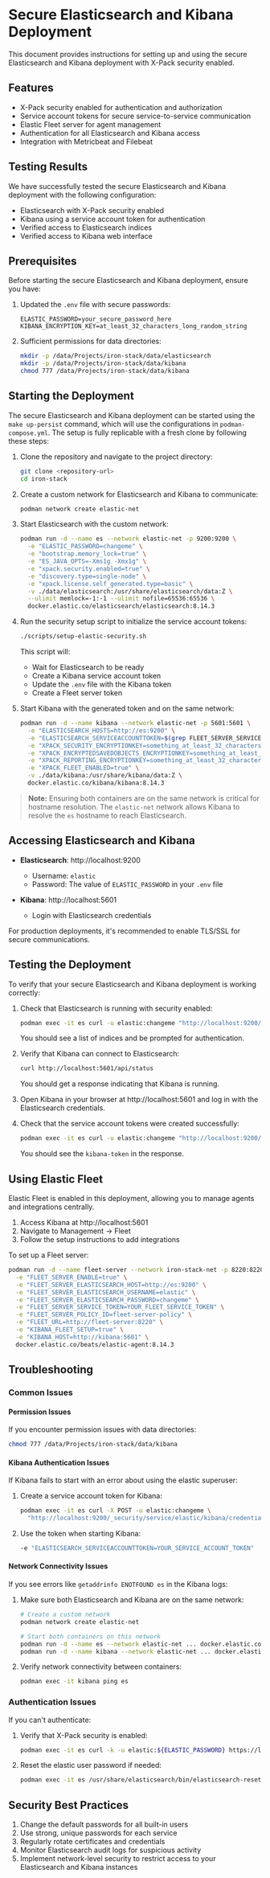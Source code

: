 # Secure Elasticsearch and Kibana Deployment

This document provides instructions for setting up and using the secure Elasticsearch and Kibana deployment with X-Pack security enabled.

## Features

- X-Pack security enabled for authentication and authorization
- Service account tokens for secure service-to-service communication
- Elastic Fleet server for agent management
- Authentication for all Elasticsearch and Kibana access
- Integration with Metricbeat and Filebeat

## Testing Results

We have successfully tested the secure Elasticsearch and Kibana deployment with the following configuration:

- Elasticsearch with X-Pack security enabled
- Kibana using a service account token for authentication
- Verified access to Elasticsearch indices
- Verified access to Kibana web interface

## Prerequisites

Before starting the secure Elasticsearch and Kibana deployment, ensure you have:

1. Updated the `.env` file with secure passwords:
   ```
   ELASTIC_PASSWORD=your_secure_password_here
   KIBANA_ENCRYPTION_KEY=at_least_32_characters_long_random_string
   ```

2. Sufficient permissions for data directories:
   ```bash
   mkdir -p /data/Projects/iron-stack/data/elasticsearch
   mkdir -p /data/Projects/iron-stack/data/kibana
   chmod 777 /data/Projects/iron-stack/data/kibana
   ```

## Starting the Deployment

The secure Elasticsearch and Kibana deployment can be started using the `make up-persist` command, which will use the configurations in `podman-compose.yml`. The setup is fully replicable with a fresh clone by following these steps:

1. Clone the repository and navigate to the project directory:
   ```bash
   git clone <repository-url>
   cd iron-stack
   ```

2. Create a custom network for Elasticsearch and Kibana to communicate:
   ```bash
   podman network create elastic-net
   ```

3. Start Elasticsearch with the custom network:
   ```bash
   podman run -d --name es --network elastic-net -p 9200:9200 \
     -e "ELASTIC_PASSWORD=changeme" \
     -e "bootstrap.memory_lock=true" \
     -e "ES_JAVA_OPTS=-Xms1g -Xmx1g" \
     -e "xpack.security.enabled=true" \
     -e "discovery.type=single-node" \
     -e "xpack.license.self_generated.type=basic" \
     -v ./data/elasticsearch:/usr/share/elasticsearch/data:Z \
     --ulimit memlock=-1:-1 --ulimit nofile=65536:65536 \
     docker.elastic.co/elasticsearch/elasticsearch:8.14.3
   ```

4. Run the security setup script to initialize the service account tokens:
   ```bash
   ./scripts/setup-elastic-security.sh
   ```

   This script will:
   - Wait for Elasticsearch to be ready
   - Create a Kibana service account token
   - Update the `.env` file with the Kibana token
   - Create a Fleet server token

5. Start Kibana with the generated token and on the same network:
   ```bash
   podman run -d --name kibana --network elastic-net -p 5601:5601 \
     -e "ELASTICSEARCH_HOSTS=http://es:9200" \
     -e "ELASTICSEARCH_SERVICEACCOUNTTOKEN=$(grep FLEET_SERVER_SERVICE_TOKEN .env | cut -d= -f2)" \
     -e "XPACK_SECURITY_ENCRYPTIONKEY=something_at_least_32_characters_long" \
     -e "XPACK_ENCRYPTEDSAVEDOBJECTS_ENCRYPTIONKEY=something_at_least_32_characters_long" \
     -e "XPACK_REPORTING_ENCRYPTIONKEY=something_at_least_32_characters_long" \
     -e "XPACK_FLEET_ENABLED=true" \
     -v ./data/kibana:/usr/share/kibana/data:Z \
     docker.elastic.co/kibana/kibana:8.14.3
   ```

> **Note:** Ensuring both containers are on the same network is critical for hostname resolution. The `elastic-net` network allows Kibana to resolve the `es` hostname to reach Elasticsearch.

## Accessing Elasticsearch and Kibana

- **Elasticsearch**: http://localhost:9200
  - Username: `elastic`
  - Password: The value of `ELASTIC_PASSWORD` in your `.env` file

- **Kibana**: http://localhost:5601
  - Login with Elasticsearch credentials

For production deployments, it's recommended to enable TLS/SSL for secure communications.

## Testing the Deployment

To verify that your secure Elasticsearch and Kibana deployment is working correctly:

1. Check that Elasticsearch is running with security enabled:
   ```bash
   podman exec -it es curl -u elastic:changeme "http://localhost:9200/_cat/indices?v"
   ```
   You should see a list of indices and be prompted for authentication.

2. Verify that Kibana can connect to Elasticsearch:
   ```bash
   curl http://localhost:5601/api/status
   ```
   You should get a response indicating that Kibana is running.

3. Open Kibana in your browser at http://localhost:5601 and log in with the Elasticsearch credentials.

4. Check that the service account tokens were created successfully:
   ```bash
   podman exec -it es curl -u elastic:changeme "http://localhost:9200/_security/service/elastic/kibana/credential?pretty"
   ```
   You should see the `kibana-token` in the response.

## Using Elastic Fleet

Elastic Fleet is enabled in this deployment, allowing you to manage agents and integrations centrally.

1. Access Kibana at http://localhost:5601
2. Navigate to Management → Fleet
3. Follow the setup instructions to add integrations

To set up a Fleet server:

```bash
podman run -d --name fleet-server --network iron-stack-net -p 8220:8220 \
  -e "FLEET_SERVER_ENABLE=true" \
  -e "FLEET_SERVER_ELASTICSEARCH_HOST=http://es:9200" \
  -e "FLEET_SERVER_ELASTICSEARCH_USERNAME=elastic" \
  -e "FLEET_SERVER_ELASTICSEARCH_PASSWORD=changeme" \
  -e "FLEET_SERVER_SERVICE_TOKEN=YOUR_FLEET_SERVICE_TOKEN" \
  -e "FLEET_SERVER_POLICY_ID=fleet-server-policy" \
  -e "FLEET_URL=http://fleet-server:8220" \
  -e "KIBANA_FLEET_SETUP=true" \
  -e "KIBANA_HOST=http://kibana:5601" \
  docker.elastic.co/beats/elastic-agent:8.14.3
```

## Troubleshooting

### Common Issues

#### Permission Issues

If you encounter permission issues with data directories:

```bash
chmod 777 /data/Projects/iron-stack/data/kibana
```

#### Kibana Authentication Issues

If Kibana fails to start with an error about using the elastic superuser:

1. Create a service account token for Kibana:
   ```bash
   podman exec -it es curl -X POST -u elastic:changeme \
     "http://localhost:9200/_security/service/elastic/kibana/credential/token/kibana-token?pretty"
   ```

2. Use the token when starting Kibana:
   ```bash
   -e "ELASTICSEARCH_SERVICEACCOUNTTOKEN=YOUR_SERVICE_ACCOUNT_TOKEN"
   ```

#### Network Connectivity Issues

If you see errors like `getaddrinfo ENOTFOUND es` in the Kibana logs:

1. Make sure both Elasticsearch and Kibana are on the same network:
   ```bash
   # Create a custom network
   podman network create elastic-net
   
   # Start both containers on this network
   podman run -d --name es --network elastic-net ... docker.elastic.co/elasticsearch/elasticsearch:8.14.3
   podman run -d --name kibana --network elastic-net ... docker.elastic.co/kibana/kibana:8.14.3
   ```

2. Verify network connectivity between containers:
   ```bash
   podman exec -it kibana ping es
   ```

### Authentication Issues

If you can't authenticate:

1. Verify that X-Pack security is enabled:
   ```bash
   podman exec -it es curl -k -u elastic:${ELASTIC_PASSWORD} https://localhost:9200/_xpack
   ```

2. Reset the elastic user password if needed:
   ```bash
   podman exec -it es /usr/share/elasticsearch/bin/elasticsearch-reset-password -u elastic
   ```

## Security Best Practices

1. Change the default passwords for all built-in users
2. Use strong, unique passwords for each service
3. Regularly rotate certificates and credentials
4. Monitor Elasticsearch audit logs for suspicious activity
5. Implement network-level security to restrict access to your Elasticsearch and Kibana instances
